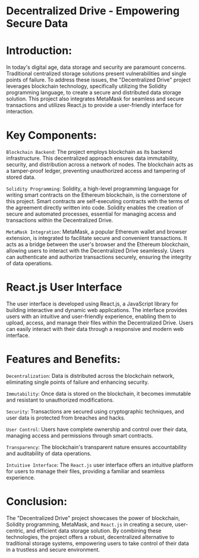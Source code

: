 # Decentralized Drive - Empowering Secure Data


# Introduction:
In today's digital age, data storage and security are paramount concerns. Traditional centralized storage solutions present vulnerabilities and single points of failure. To address these issues, the "Decentralized Drive" project leverages blockchain technology, specifically utilizing the Solidity programming language, to create a secure and distributed data storage solution. This project also integrates MetaMask for seamless and secure transactions and utilizes React.js to provide a user-friendly interface for interaction.

# Key Components:

`Blockchain Backend`:
The project employs blockchain as its backend infrastructure. This decentralized approach ensures data immutability, security, and distribution across a network of nodes. The blockchain acts as a tamper-proof ledger, preventing unauthorized access and tampering of stored data.

`Solidity Programming`:
Solidity, a high-level programming language for writing smart contracts on the Ethereum blockchain, is the cornerstone of this project. Smart contracts are self-executing contracts with the terms of the agreement directly written into code. Solidity enables the creation of secure and automated processes, essential for managing access and transactions within the Decentralized Drive.

`MetaMask Integration`:
MetaMask, a popular Ethereum wallet and browser extension, is integrated to facilitate secure and convenient transactions. It acts as a bridge between the user's browser and the Ethereum blockchain, allowing users to interact with the Decentralized Drive seamlessly. Users can authenticate and authorize transactions securely, ensuring the integrity of data operations.

# React.js User Interface
The user interface is developed using React.js, a JavaScript library for building interactive and dynamic web applications. The interface provides users with an intuitive and user-friendly experience, enabling them to upload, access, and manage their files within the Decentralized Drive. Users can easily interact with their data through a responsive and modern web interface.

# Features and Benefits:

`Decentralization`: Data is distributed across the blockchain network, eliminating single points of failure and enhancing security.

`Immutability`: Once data is stored on the blockchain, it becomes immutable and resistant to unauthorized modifications.

`Security`: Transactions are secured using cryptographic techniques, and user data is protected from breaches and hacks.

`User Control`: Users have complete ownership and control over their data, managing access and permissions through smart contracts.

`Transparency`: The blockchain's transparent nature ensures accountability and auditability of data operations.

`Intuitive Interface`: The `React.js` user interface offers an intuitive platform for users to manage their files, providing a familiar and seamless experience.

# Conclusion:
The "Decentralized Drive" project showcases the power of blockchain, Solidity programming, MetaMask, and `React.js` in creating a secure, user-centric, and efficient data storage solution. By combining these technologies, the project offers a robust, decentralized alternative to traditional storage systems, empowering users to take control of their data in a trustless and secure environment.
